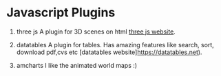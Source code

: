 # Javascript Plugins
1. three js
A plugin for 3D scenes on html
 [three js website](https://threejs.org/).
 
 
 2. datatables
 A plugin for tables. Has amazing features like search, sort, download pdf,cvs etc
  [datatables website]https://datatables.net).
 
 3. amcharts
 I like the animated world maps :)
 
 
